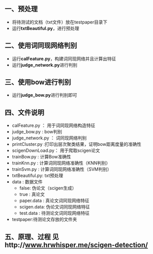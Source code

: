 
## 一、预处理 ##
- 将待测试的文档（txt文件）放在testpaper目录下
- 运行**txtBeautiful.py**，进行预处理

## 二、使用词同现网络判别 ##
- 运行**calFeature.py**，构建词同现网络并且计算出特征
- 运行**judge_network.py**进行判别

## 三、使用bow进行判别 ##
- 运行**judge_bow.py**进行判别即可


## 四、文件说明 ##

- calFeature.py  ： 用于词同现网络构造特征
- judge_bow.py   : bow判别
- judge_network.py ： 词同现网络判别
- printCluster.py :打印出层次聚类结果，证明bow距离度量的准确性
- scigenDownLoad.py： 用于爬取scigen论文
- trainBow.py : 计算Bow准确性
- trainKnn.py : 计算词同现网络准确性（KNN判别）
- trainSvm.py : 计算词同现网络准确性（SVM判别）
- txtBeautiful.py: txt预处理
- data : 数据文件
    - false: 伪论文（scigen生成）
    - true : 真论文
    - paper.data : 真论文词同现网络特征
    - scigen.data: 伪论文词同现网络特征
    - test.data  : 待测论文词同现网络特征
- testpaper:待测论文存放的文件夹

## 五、原理、过程 见http://www.hrwhisper.me/scigen-detection/ ##
